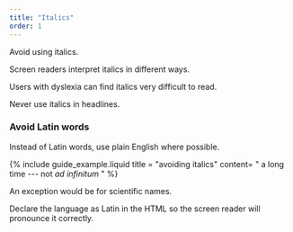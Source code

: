 ```yaml
---
title: "Italics"
order: 1
---
```


Avoid using italics.

Screen readers interpret italics in different ways.

Users with dyslexia can find italics very difficult to read.

Never use italics in headlines.

### Avoid Latin words

Instead of Latin words, use plain English where possible.

{% include guide_example.liquid
  title = "avoiding italics"
  content= "
a long time --- not _ad infinitum_
"
%}

An exception would be for scientific names.

Declare the language as Latin in the HTML so the screen reader will pronounce it correctly.
